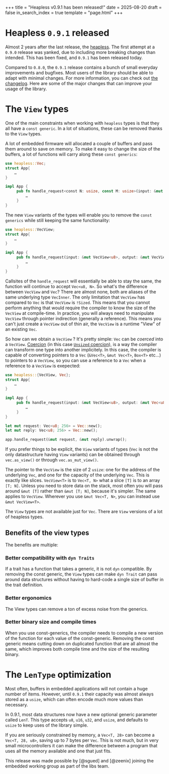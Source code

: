 +++
title = "Heapless v0.9.1 has been released!"
date = 2025-08-20
draft = false
in_search_index = true
template = "page.html"
+++

# Heapless `0.9.1` released

Almost 2 years after the last release, the [heapless](https://github.com/rust-embedded/heapless). The first attempt at a `0.9.0` release was yanked, due to including more breaking changes than intended.  This has been fixed, and `0.9.1`  has been released today.

Compared to `0.8.0`, the `0.9.1` release contains a bunch of small everyday improvements and bugfixes. Most users of the library should be able to adapt with minimal changes. For more information, you can check out [the changelog](https://github.com/rust-embedded/heapless/blob/main/CHANGELOG.md). Here are some of the major changes that can improve your usage of the library.

<!-- more -->

# The `View` types

One of the main constraints when working with `heapless` types is that they all have a `const generic`. In a lot of situations, these can be removed thanks to the `View` types.

A lot of embedded firmware will allocated a couple of buffers and pass them around to save on memory.
To make it easy to change the size of the buffers, a lot of functions will carry along these `const generics`:

```rust
use heapless::Vec;
struct App{
    …
}

impl App {
     pub fn handle_request<const N: usize, const M: usize>(input: &mut Vec<u8, N>, output: &mut Vec<u8, M>) -> Result<(), Error> {
	     …
     }
}
```

The new `View` variants of the types will enable you to remove the `const generics` while still keeping the same functionality:

```rust
use heapless::VecView;
struct App{
    …
}

impl App {
     pub fn handle_request(input: &mut VecView<u8>, output: &mut VecView<u8>) -> Result<(), Error> {
	     …
     }
}
```

Callsites of the `handle_request` will essentially be able to stay the same, the function will continue to accept `Vec<u8, N>`. So what's the difference between `VecView` and `Vec`?
There are almost none, both are aliases of the same underlying type `VecInner`. The only limitation that `VecView` has compared to `Vec` is that `VecView` is `!Sized`. This means that you cannot perform anything that would require the compiler to know the size of the `VecView` at compile-time. In practice, you will always need to manipulate `VecView` through pointer indirection (generally a reference). This means you can't just create a `VecView` out of thin air, the `VecView` is a runtime "View" of an existing `Vec`.

So how can we obtain a `VecView` ? It's pretty simple: `Vec` can be *coerced* into a `VecView`. [Coercion](https://doc.rust-lang.org/reference/type-coercions.html) (in this case [`Unsized` coercion](https://doc.rust-lang.org/reference/type-coercions.html#r-coerce.unsize)), is a way the compiler can transform one type into another implicitely. In this case, the compiler is capable of converting pointers to a `Vec` (`&Vec<T>`, `&mut Vec<T>`, `Box<T>` etc...) to pointers to a `VecView`, so you can use a reference to a `Vec` when a reference to a `VecView` is exepected:

```rust
use heapless::{VecView, Vec};
struct App{
    …
}

impl App {
     pub fn handle_request(input: &mut VecView<u8>, output: &mut Vec<u8>) -> Result<(), Error> {
	     …
     }
}

let mut request: Vec<u8; 256> = Vec::new();
let mut reply: Vec<u8; 256> = Vec::new();

app.handle_request(&mut request, &mut reply).unwrap();
```

If you prefer things to be explicit, the `View` variants of types (`Vec` is not the only datastructure having `View` variants) can be obtained through `vec.as_view()` or through `vec.as_mut_view()`.

The pointer to the `VecView` is the size of 2 `usize`: one for the address of the underlying `Vec`, and one for the capacity of the underlying `Vec`. This is exactly like slices. `VecView<T>` is to `Vec<T, N>` what a slice `[T]` is to an array `[T; N]`.
Unless you need to store data on the stack, most often you will pass around `&mut [T]` rather than `&mut [T; N]`, because it's simpler. The same applies to `VecView`. Wherever you use `&mut Vec<T, N>`, you can instead use `&mut VecView<T>`.

The `View` types are not available just for `Vec`. There are `View` versions of a lot of heapless types.

## Benefits of the view types

The benefits are multiple:

### Better compatibility with `dyn Traits`

If a trait has a function that takes a generic, it is not `dyn` compatible. By removing the const generic, the `View` types can make `dyn Trait` can pass around data structures without having to hard-code a single size of buffer in the trait definition.

### Better ergonomics

The View types can remove a ton of excess noise from the generics.

### Better binary size and compile times

When you use const-generics, the compiler needs to compile a new version of the function for each value of the const-generic.
Removing the const generic means cutting down on duplicated function that are all almost the same, which improves both compile time and the size of the resulting binary.

# The `LenType` optimization

Most often, buffers in embedded applications will not contain a huge number of items.
However, until `0.9.1` their capacity was almost always stored as a `usize`, which can often encode much more values than necessary.

In 0.9.1, most data structures now have a new optional generic parameter called `LenT`. This type accepts `u8`, `u16`, `u32`, and `usize`, and defaults to `usize` to keep uses of the library simple.

If you are seriously constrained by memory, a `Vec<T, 28>` can become a `Vec<T, 28, u8>`, saving up to 7 bytes per `Vec`. This is not much, but in very small microcontrollers it can make the difference between a program that uses all the memory available and one that just fits.

This release was made possible by [@sgued] and [@zeenix] joining the embedded working group as part of the libs team.
